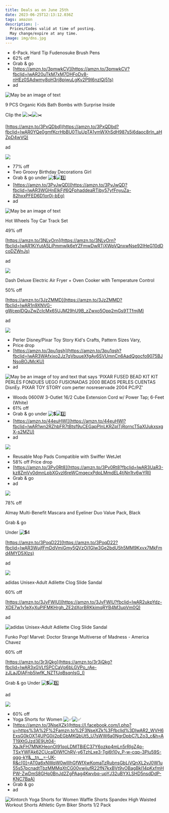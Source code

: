 ```yaml
---
title: Deals as on June 25th
date: 2023-06-25T12:13:12.036Z
tags: amazon
description: |-
  Prices/Codes valid at time of posting.
  May change/expire at any time.
image: img/dns.jpg
---
```

<!--StartFragment-->

* 6-Pack. Hard Tip Fudenosuke Brush Pens
* 62% off
* Grab & go
* [https://amzn.to/3pmwkCV](https://amzn.to/3pmwkCV?fbclid=IwAR20uTkM7xM7DHFoDv8-nHEz0SAdwmy8oH3rj8pjwuLgKv2P9I6nzlQj51s)
* ad

<!--StartFragment-->

![May be an image of text](https://scontent.fccu31-1.fna.fbcdn.net/v/t39.30808-6/355687800_231159923112230_4456813079245024450_n.jpg?stp=dst-jpg_p526x296&_nc_cat=110&cb=99be929b-59f725be&ccb=1-7&_nc_sid=5cd70e&_nc_ohc=Wmw3gKbCLKMAX_a1fvR&_nc_ht=scontent.fccu31-1.fna&oh=00_AfAmQR8adCnAktM8G56NikYZFjuU2EsrMWD_AO_pSIsJ_g&oe=649D3426)

<!--StartFragment-->

9 PCS Organic Kids Bath Bombs with Surprise Inside

Clip the ![✂️](https://static.xx.fbcdn.net/images/emoji.php/v9/tb0/1/16/2702.png)![✂️](https://static.xx.fbcdn.net/images/emoji.php/v9/tb0/1/16/2702.png)

[https://amzn.to/3PxQDbd](https://amzn.to/3PxQDbd?fbclid=IwAR0YQe0gmfKcrHbBU0TIuUpTA1ymWXhSdH987s5i6daoc8rIn_aHZpD4wVQ)

[](<>)ad



![](https://m.media-amazon.com/images/I/710tbPHbREL._AC_SL1500_.jpg)



* 77% off
* Two Groovy Birthday Decorations Girl
* Grab & go under ![💲](https://static.xx.fbcdn.net/images/emoji.php/v9/t5c/1/16/1f4b2.png)![5️⃣](https://static.xx.fbcdn.net/images/emoji.php/v9/tf6/1/16/35_20e3.png)
* [https://amzn.to/3PvJwQD](https://amzn.to/3PvJwQD?fbclid=IwAR3WGHnEIkFjf6QFphaddeaRTiby57yfFnyuZa-82hxxPFED6D1or0j-bEg)
* ad

<!--StartFragment-->

![May be an image of text](https://scontent.fccu31-1.fna.fbcdn.net/v/t39.30808-6/355132064_231158953112327_3490846038949868373_n.jpg?stp=dst-jpg_p526x296&_nc_cat=109&ccb=1-7&_nc_sid=5cd70e&_nc_ohc=QiJoGmHwvBUAX-Dscuc&_nc_ht=scontent.fccu31-1.fna&oh=00_AfDvRdBqjCvp0ccm7XjhE7JpWrcqqSYRg-SoZJ-rUpK6cQ&oe=649C487D)

<!--StartFragment-->

Hot Wheels Toy Car Track Set

49% off

[https://amzn.to/3NLvOrn](https://amzn.to/3NLvOrn?fbclid=IwAR1KiYutA5LiPmmwlk6eYZFmwDwRTjXWpVQnxwNse92IHeG10dDcoDZWnJs)

[](<>)ad

![](https://m.media-amazon.com/images/I/711jcvTxgEL._AC_SL1500_.jpg)

<!--StartFragment-->

Dash Deluxe Electric Air Fryer + Oven Cooker with Temperature Control

50% off

[https://amzn.to/3JzZMMD](https://amzn.to/3JzZMMD?fbclid=IwAR1n9XNVG-gWceplDQuZwZcIcMx65UJM29hU9B_zZwxo5Opp2mGs9TTfmjM)

[](<>)ad

![](https://m.media-amazon.com/images/I/61Xu0DSfIGL._AC_SL1500_.jpg)

<!--StartFragment-->

* Perler Disney/Pixar Toy Story Kid's Crafts, Pattern Sizes Vary,
* Price drop
* [https://amzn.to/3pu1qsh](https://amzn.to/3pu1qsh?fbclid=IwAR3WAfxjxo2Jz7qVbuueXfgAy6SVUmnCn6AadQgocfo9075BJNsoBOJMcKU)
* ad

![May be an image of toy and text that says 'PIXAR FUSED BEAD KIT KIT PERLES FONDUES UEGO FUSIONADAS 2000 BEADS PERLES CUENTAS DisnEy. PIXAR TOY STORY com perter nosreservade 2004 PC/PZ'](https://scontent.fccu31-1.fna.fbcdn.net/v/t39.30808-6/355491526_231158116445744_5806293248008668797_n.jpg?stp=dst-jpg_p526x296&_nc_cat=110&ccb=1-7&_nc_sid=5cd70e&_nc_ohc=BN1QPufLr2kAX84qdYA&_nc_ht=scontent.fccu31-1.fna&oh=00_AfAqzr-z2_QIOIJhX-jkxniM6aT8EGRvjOM4qnd2mfMA4Q&oe=649C3075)

<!--StartFragment-->

* Woods 0600W 3-Outlet 16/2 Cube Extension Cord w/ Power Tap; 6-Feet (White)
* 61% off
* Grab & go under ![💲](https://static.xx.fbcdn.net/images/emoji.php/v9/t5c/1/16/1f4b2.png)![2️⃣](https://static.xx.fbcdn.net/images/emoji.php/v9/t99/1/16/32_20e3.png)
* [https://amzn.to/44euHWI](https://amzn.to/44euHWI?fbclid=IwAR1wn2RZhbFR7tBtsf9uCEGapPInLKRZplTjRorncT5aXUukxsxgX-s2MZU)
* ad

![](https://m.media-amazon.com/images/I/71jnFZ4NmyL._AC_SL1500_.jpg)

<!--StartFragment-->

* Reusable Mop Pads Compatible with Swiffer WetJet
* 58% off Price drop
* [https://amzn.to/3Pv0Rt8](https://amzn.to/3Pv0Rt8?fbclid=IwAR3UaR3-kz8ZmVy0dmnLpbXGvzI6reWCmqecxPdpLMmdEL4tjNn1tv6wYRI)
* Grab & go
* ad

![](https://m.media-amazon.com/images/I/81v9Yj1OgEL._AC_SL1500_.jpg)

<!--StartFragment-->

78% off

Almay Multi-Benefit Mascara and Eyeliner Duo Value Pack, Black

Grab & go

[](<>)Under ![💲](https://static.xx.fbcdn.net/images/emoji.php/v9/t5c/1/16/1f4b2.png)4

[https://amzn.to/3PoqD22](https://amzn.to/3PoqD22?fbclid=IwAR3WujfFmDdVmiGmy5QVzOi1Glw3Ge2bdU5h5MM9Kxvx7MkFmd4MYD5Xlzs)

ad

![](https://m.media-amazon.com/images/I/71j86Lx-S+L._SL1500_.jpg)

adidas Unisex-Adult Adilette Clog Slide Sandal

60% off

[https://amzn.to/3JvFWlU](https://amzn.to/3JvFWlU?fbclid=IwAR2ukpYdz-XDE7w1y1eXyXuPIFMKHrgh_ZE2dXorBRKkimqRYB4M3upVm0Q)

[](<>)ad

![adidas Unisex-Adult Adilette Clog Slide Sandal](https://m.media-amazon.com/images/I/61kx-PYmWBL._AC_UX625_.jpg)

<!--StartFragment-->

Funko Pop! Marvel: Doctor Strange Multiverse of Madness - America Chavez

60% off

[https://amzn.to/3r3jQkg](https://amzn.to/3r3jQkg?fbclid=IwAR3xGVLfSPCCaVp6bLGVPo_rAe-zJLaJDlAFnb5lwfK_NZTfJqBsqnIsG_I)

[](<>)Grab & go Under ![💲](https://static.xx.fbcdn.net/images/emoji.php/v9/t5c/1/16/1f4b2.png)![5️⃣](https://static.xx.fbcdn.net/images/emoji.php/v9/tf6/1/16/35_20e3.png)

ad

<!--StartFragment-->

![](https://m.media-amazon.com/images/I/41LzrQ3geiL._AC_SL1012_.jpg)

* 60% off
* Yoga Shorts for Women ![✅](https://static.xx.fbcdn.net/images/emoji.php/v9/t33/1/16/2705.png)![✅](https://static.xx.fbcdn.net/images/emoji.php/v9/t33/1/16/2705.png)
* [https://amzn.to/3NseXZk](https://l.facebook.com/l.php?u=https%3A%2F%2Famzn.to%2F3NseXZk%3Ffbclid%3DIwAR2_WVH6ExsG0kOXT4UPG0ii2pEGbMKQbUt5_U7sWW6a0NgrDpbC7LZo3_c&h=AT19XtGJzd3E9Ut04-XaJkFH7MNKHeonOI91qoLDMTBiEC37Y6ozkp4mLn5rRIgZ4p-TSxYWFAk62CUcalDlWfChRV-y6TzhLxe3-Tgj6t10y_P-w-cqp-3Plu59S-qgg-kY&__tn__=-UK-R&c[0]=AT0a6xNWqW0wIIlhGfWfXwKomaTzRubnsGbLjVQnXL2vJ0W1u55s57pcnadtTbzMMMqXtCG00vwijufR22fN7kxBVt9vOBagBkl14pKxfmHPW-ZwDmS8GHp0BnJd2ZgPAag4Kwvbq-upYJ32uBYXLSHD5nsdDdP-KNC7BaA)
* Grab & go
* ad

![Xintorch Yoga Shorts for Women Waffle Shorts Spandex High Waisted Workout Shorts Athletic Gym Biker Shorts 1/2 Pack](https://m.media-amazon.com/images/I/71AIikeUz1L._AC_UX679_.jpg)

<!--EndFragment-->